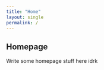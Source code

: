 ```yaml
---
title: "Home"
layout: single
permalink: /
---
```


## Homepage

Write some homepage stuff here idrk
